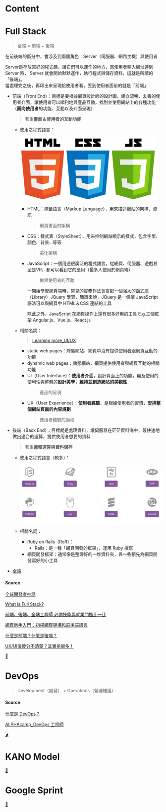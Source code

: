 # Content


# Full Stack
  > 全端 = 前端 + 後端
  
在前後端的區分中，會涉及到兩個角色：Server（伺服器、網路主機）與使用者

Server是存放寫好的程式碼，讓它們可以運作的地方，當使用者輸入網址連到 Server 時， Server 就會開始默默運作，執行程式與儲存資料，這就是所謂的「後端」。\
當處理完之後，再印出來呈現給使用者看，丟到使用者面前的就是「前端」

- 前端（Front End）：目標是要根據網頁設計師的設計圖，建立流暢、友善的使用者介面，讓使用者可以順利地與產品互動，找到並使用網站上的各種功能（**面向使用者**的功能、互動以及介面呈現）
  > 著重**畫面＆使用者的互動功能**
  
  - 使用之程式語言：
    
    ![](https://github.com/vanikk06/FinTech/blob/master/class_notes/week_01/image/Snipaste_2020-03-15_21-11-53.png)
      - HTML：標籤語言（Markup Language），用來描述網站的架構、資訊
        > 網頁畫面的架構
      - CSS：樣式表（StyleSheet），用來控制網站顯示的樣式，包含字型、顏色、背景...等等
        > 美化架構
      - JavaScript：一個用途很廣泛的程式語言，從網頁、伺服器、遊戲甚至是VR，都可以看到它的應用（最多人使用於網頁端）
        > 做與使用者的互動
          
          一開始學習網頁端時，常見的實務作法會搭配一個強大的函式庫（Library）JQuery 學習，簡單來說，JQuery 是一個讓 JavaScript 語法可以與網頁中 HTML＆CSS 連結的工具
          
          除此之外，JavaScript 在網頁操作上還有很多好用的工具  E.g.三個框架 Angular.js、Vue.js、React.js
  - 相關名詞：
     > [Learning more_UI/UX](https://gremlinworks.com.tw/ui-ux/ui-ux-comparison/)
     - static web pages：靜態網站，網頁中沒有提供使用者跟網頁互動的功能
     - dynamic web pages：動態網站，網頁提供使用者與網頁互動的相關功能
     - UI（User Interface）：**使用者介面**，設計頁面上的功能，顧及使用的便利性與整體的**設計美學，維持並創造網站的美觀性**
       > 產品的呈現
     - UX（User Experience）：**使用者經驗**，是根據使用者的習慣，**安排整個網站頁面的內容規劃**
       > 使用者體驗的過程
  
- 後端（Back End）：目標就是處理資料，讓伺服器在茫茫資料海中，最快速地做出適合的運算，提供使用者想要的資料
  > 著重**邏輯運算與資料儲存**
 
  - 使用之程式語言（較多）：
     
     ![](https://github.com/vanikk06/FinTech/blob/master/class_notes/week_01/image/Snipaste_2020-03-12_01-38-03.png)
     
   - 相關名詞：
      - Ruby on Rails（RoR）：
        - Rails：是一種「網頁開發的框架」，運用 Ruby 撰寫
      - 網頁開發框架：通常像是整理好的一堆資料夾，與一些預先為網頁開發寫好的小工具
     
- [全端](https://www.w3schools.com/whatis/whatis_fullstack.asp)

#### Source
[全端開發者神話](https://www.ithome.com.tw/voice/97360)

[What is Full Stack?](https://www.w3schools.com/whatis/whatis_fullstack.asp)

[前端、後端、全端工程師 必備技能與就業門檻比一比](https://tw.alphacamp.co/blog/2018-07-20-18464)

[網頁新手入門：初探網頁架構和前後端語言](https://medium.com/appworks-school/%E7%B6%B2%E9%A0%81%E6%96%B0%E6%89%8B%E5%85%A5%E9%96%80-%E5%88%9D%E6%8E%A2%E7%B6%B2%E9%A0%81%E6%9E%B6%E6%A7%8B%E5%92%8C%E5%89%8D%E5%BE%8C%E7%AB%AF%E8%AA%9E%E8%A8%80-a88a5dc86ee3)

[什麼是前端？什麼是後端？](https://15days.website/posts/frontend-vs-backend)

[UX/UI傻傻分不清楚？其實差很多！](https://gremlinworks.com.tw/ui-ux/ui-ux-comparison/)

[🍅](https://github.com/vanikk06/FinTech/tree/master/class_notes/week_01#content)

# DevOps
  > Development（開發） + Operations（營運維護）


#### Source
[什麼是 DevOps？](https://azure.microsoft.com/zh-tw/overview/what-is-devops/)

[ALPHAcamp_DevOps 工程師](https://tw.alphacamp.co/blog/2018-07-20-18464#w-node-6ab77b8879a0-215075ab)

[🌶](https://github.com/vanikk06/FinTech/tree/master/class_notes/week_01#content)

# KANO Model


[🍆](https://github.com/vanikk06/FinTech/tree/master/class_notes/week_01#content)

# Google Sprint


[🌽](https://github.com/vanikk06/FinTech/tree/master/class_notes/week_01#content)
